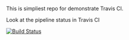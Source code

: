 This is simpliest repo for demonstrate Travis CI.


Look at the pipeline status in Travis CI

[![Build Status](https://app.travis-ci.com/DrewYa/go-test-travis.svg?token=q2839Ex4PPhFcRp5RFBf&branch=master)](https://app.travis-ci.com/DrewYa/go-test-travis)
